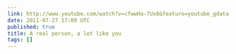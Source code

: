 ```yaml
---
link: http://www.youtube.com/watch?v=cfwwHa-7Ux8&feature=youtube_gdata
date: 2011-07-27 17:09 UTC
published: true
title: A real person, a lot like you
tags: []
---
```



